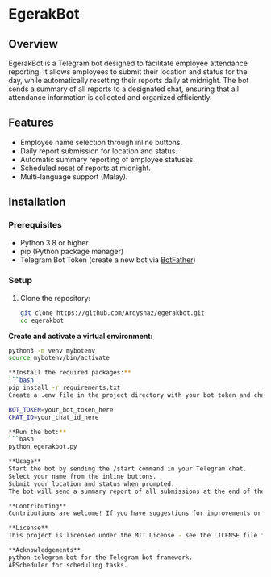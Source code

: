 # EgerakBot

## Overview
EgerakBot is a Telegram bot designed to facilitate employee attendance reporting. It allows employees to submit their location and status for the day, while automatically resetting their reports daily at midnight. The bot sends a summary of all reports to a designated chat, ensuring that all attendance information is collected and organized efficiently.

## Features
- Employee name selection through inline buttons.
- Daily report submission for location and status.
- Automatic summary reporting of employee statuses.
- Scheduled reset of reports at midnight.
- Multi-language support (Malay).

## Installation

### Prerequisites
- Python 3.8 or higher
- pip (Python package manager)
- Telegram Bot Token (create a new bot via [BotFather](https://t.me/botfather))

### Setup
1. Clone the repository:
   ```bash
   git clone https://github.com/Ardyshaz/egerakbot.git
   cd egerakbot
   
**Create and activate a virtual environment:**
```bash
python3 -m venv mybotenv
source mybotenv/bin/activate

**Install the required packages:**
```bash
pip install -r requirements.txt
Create a .env file in the project directory with your bot token and chat ID:

BOT_TOKEN=your_bot_token_here
CHAT_ID=your_chat_id_here

**Run the bot:**
```bash
python egerakbot.py

**Usage**
Start the bot by sending the /start command in your Telegram chat.
Select your name from the inline buttons.
Submit your location and status when prompted.
The bot will send a summary report of all submissions at the end of the day.

**Contributing**
Contributions are welcome! If you have suggestions for improvements or find bugs, feel free to open an issue or submit a pull request.

**License**
This project is licensed under the MIT License - see the LICENSE file for details.

**Acknowledgements**
python-telegram-bot for the Telegram bot framework.
APScheduler for scheduling tasks.
